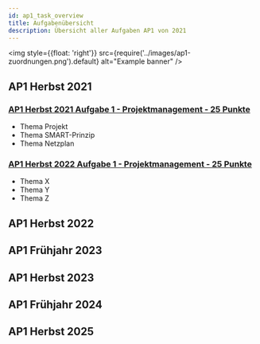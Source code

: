 ```yaml
---
id: ap1_task_overview
title: Aufgabenübersicht
description: Übersicht aller Aufgaben AP1 von 2021
---
```


<img style={{float: 'right'}}
src={require('../images/ap1-zuordnungen.png').default}
alt="Example banner"
/>

## AP1 Herbst 2021
### [AP1 Herbst 2021 Aufgabe 1 - Projektmanagement - 25 Punkte](../2021/ap1h_2021_a1.md)
- Thema Projekt
- Thema SMART-Prinzip
- Thema Netzplan
### [AP1 Herbst 2022 Aufgabe 1 - Projektmanagement - 25 Punkte](../2022/ap1f_2022_a1.md)
- Thema X
- Thema Y
- Thema Z
## AP1 Herbst 2022
## AP1 Frühjahr 2023
## AP1 Herbst 2023
## AP1 Frühjahr 2024
## AP1 Herbst 2025
